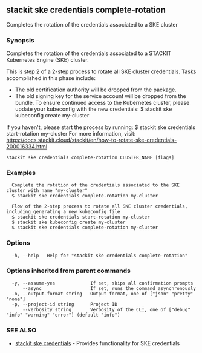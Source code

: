 ## stackit ske credentials complete-rotation

Completes the rotation of the credentials associated to a SKE cluster

### Synopsis

Completes the rotation of the credentials associated to a STACKIT Kubernetes Engine (SKE) cluster.

This is step 2 of a 2-step process to rotate all SKE cluster credentials. Tasks accomplished in this phase include:
  - The old certification authority will be dropped from the package.
  - The old signing key for the service account will be dropped from the bundle.
To ensure continued access to the Kubernetes cluster, please update your kubeconfig with the new credentials:
  $ stackit ske kubeconfig create my-cluster

If you haven't, please start the process by running:
  $ stackit ske credentials start-rotation my-cluster
For more information, visit: https://docs.stackit.cloud/stackit/en/how-to-rotate-ske-credentials-200016334.html

```
stackit ske credentials complete-rotation CLUSTER_NAME [flags]
```

### Examples

```
  Complete the rotation of the credentials associated to the SKE cluster with name "my-cluster"
  $ stackit ske credentials complete-rotation my-cluster

  Flow of the 2-step process to rotate all SKE cluster credentials, including generating a new kubeconfig file
  $ stackit ske credentials start-rotation my-cluster
  $ stackit ske kubeconfig create my-cluster
  $ stackit ske credentials complete-rotation my-cluster
```

### Options

```
  -h, --help   Help for "stackit ske credentials complete-rotation"
```

### Options inherited from parent commands

```
  -y, --assume-yes             If set, skips all confirmation prompts
      --async                  If set, runs the command asynchronously
  -o, --output-format string   Output format, one of ["json" "pretty" "none"]
  -p, --project-id string      Project ID
      --verbosity string       Verbosity of the CLI, one of ["debug" "info" "warning" "error"] (default "info")
```

### SEE ALSO

* [stackit ske credentials](./stackit_ske_credentials.md)	 - Provides functionality for SKE credentials

